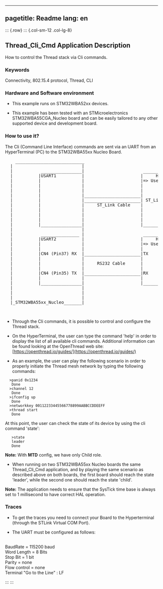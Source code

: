 
---
pagetitle: Readme
lang: en
---
::: {.row}
::: {.col-sm-12 .col-lg-8}

## __Thread_Cli_Cmd Application Description__

How to control the Thread stack via Cli commands.

### __Keywords__

Connectivity, 802.15.4 protocol, Thread, CLI 

### __Hardware and Software environment__

* This example runs on STM32WBA52xx devices.  

* This example has been tested with an STMicroelectronics STM32WBA55CGA_Nucleo board and can be easily tailored to any other supported device and development board.  

### __How to use it?__
  
The Cli (Command Line Interface) commands are sent via an UART from an HyperTerminal (PC) to the STM32WBA55xx Nucleo Board.  
       
 
<pre>
    ___________________________ 
  |                           |     
  |           ________________|                       _____________________________________
  |          |USART1          |                      |     HyperTerminal 1                 |
  |          |                |                      |=> Used to ctrl the stack via Cli Cmd|
  |          |                |                      |                                     |
  |          |                |                      |                                     |
  |          |                |______________________|                                     |
  |          |                |______________________| ST_Link virtual port                |
  |          |                |     ST_Link Cable    |                                     |             
  |          |                |                      |                                     |
  |          |                |                      |                                     |
  |          |                |                      |                                     |             
  |          |________________|                      |_____________________________________|          
  |                           |                       
  |           _______________ |                       ______________________________________
  |          |USART2          |                      |     HyperTerminal 2 (Optional)       |
  |          |                |                      |=> Used to display traces             |   
  |          |                |                      |                                      |
  |          |CN4 (Pin37) RX  |______________________|TX                                    | 
  |          |                |                      |                                      |
  |          |                |     RS232 Cable      |                                      |             
  |          |                |                      |                                      |
  |          |CN4 (Pin35) TX  |______________________|RX                                    |          
  |          |                |                      |                                      |           
  |          |________________|                      |______________________________________|          
  |                           |                                                
  |                           |                      
  |                           |                      
  |_STM32WBA55xx_Nucleo_______|                      
                 

</pre>  


- Through the Cli commands, it is possible to control and configure the Thread stack.
- On the HyperTerminal, the user can type the command 'help' in order to display the list of 
all available cli commands. Additional information can be found looking at the OpenThread 
web site: [https://openthread.io/guides/](https://openthread.io/guides/) 

- As an example, the user can play the following scenario in order to properly initiate the Thread mesh network by typing the following commands: 
```
  >panid 0x1234
   Done
  >channel 12
   Done
  >ifconfig up
   Done
  >networkkey 00112233445566778899AABBCCDDEEFF
  >thread start
   Done
```  

At this point, the user can check the state of its device by using the cli command 'state':
```
   >state
   leader
   Done
```
**Note:** With **MTD** config, we have only Child role.  

- When running on two STM32WBA55xx Nucleo boards the same Thread_Cli_Cmd application, and by playing the same scenario as described above on both boards, the first board should reach the state 'leader', while the second one should reach the state 'child'. 
 
  
**Note:** The application needs to ensure that the SysTick time base is always set to 1 millisecond to have correct HAL operation.    
  

### __Traces__

* To get the traces you need to connect your Board to the Hyperterminal (through the STLink Virtual COM Port).  

* The UART must be configured as follows:  
<br>
BaudRate       = 115200 baud</br>
Word Length    = 8 Bits</br>
Stop Bit       = 1 bit</br>
Parity         = none</br>
Flow control   = none</br>
Terminal   "Go to the Line" : LF 
 


:::
:::

